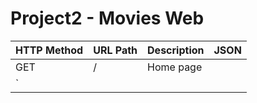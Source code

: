 # Project2 - Movies Web

| HTTP Method       | URL Path  | Description                     | JSON |
| ----------------- | --------- | ------------------------------- |------|
| GET               | /         | Home page                       |      |
|                 ` |           |                                 |      |

